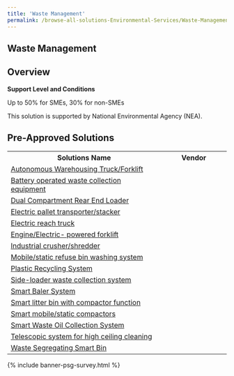 ```yaml
---
title: 'Waste Management'
permalink: /browse-all-solutions-Environmental-Services/Waste-Management
---
```


## Waste Management
## Overview

**Support Level and Conditions**

Up to 50% for SMEs, 30% for non-SMEs

This solution is supported by National Environmental Agency (NEA).

## Pre-Approved Solutions

<table>
<tr>
<th style='width: auto;'><b>Solutions Name</b></th>
<th style='width: 30%;'><b>Vendor</b></th>
</tr>
<tr>
<td><a href='/productivity-solutions-grant/solutionrepo/eqt-Autonomous-Wrhousng-TruckForklft-Envronmntl-Srvcs' target='_blank'>Autonomous Warehousing Truck/Forklift</a><br></td>
<td></td>
</tr>
<tr>
<td><a href='/productivity-solutions-grant/solutionrepo/eqt-Bttry-oprtd-wst-collcton-qt-Envronmntl-Srvcs' target='_blank'>Battery operated waste collection equipment</a><br></td>
<td></td>
</tr>
<tr>
<td><a href='/productivity-solutions-grant/solutionrepo/eqt-Dul-Comprtmnt-Rr-End-Lodr-Envronmntl-Srvcs' target='_blank'>Dual Compartment Rear End Loader</a><br></td>
<td></td>
</tr>
<tr>
<td><a href='/productivity-solutions-grant/solutionrepo/eqt-Elctrc-pllt-trnsportrstckr-Envronmntl-Srvcs' target='_blank'>Electric pallet transporter/stacker</a><br></td>
<td></td>
</tr>
<tr>
<td><a href='/productivity-solutions-grant/solutionrepo/eqt-Elctrc-rch-truck-Envronmntl-Srvcs' target='_blank'>Electric reach truck</a><br></td>
<td></td>
</tr>
<tr>
<td><a href='/productivity-solutions-grant/solutionrepo/eqt-EngnElctrc-powrd-forklft-Envronmntl-Srvcs' target='_blank'>Engine/Electric- powered forklift</a><br></td>
<td></td>
</tr>
<tr>
<td><a href='/productivity-solutions-grant/solutionrepo/eqt-Industrl-crushrshrddr-Envronmntl-Srvcs' target='_blank'>Industrial crusher/shredder</a><br></td>
<td></td>
</tr>
<tr>
<td><a href='/productivity-solutions-grant/solutionrepo/eqt-Moblsttc-rfus-bn-wshng-systm-Envronmntl-Srvcs' target='_blank'>Mobile/static refuse bin washing system</a><br></td>
<td></td>
</tr>
<tr>
<td><a href='/productivity-solutions-grant/solutionrepo/eqt-Plstc-Rcyclng-sys-Envronmntl-Srvcs' target='_blank'>Plastic Recycling System</a><br></td>
<td></td>
</tr>
<tr>
<td><a href='/productivity-solutions-grant/solutionrepo/eqt-Sdlodr-wst-collcton-systm-Envronmntl-Srvcs' target='_blank'>Side-loader waste collection system</a><br></td>
<td></td>
</tr>
<tr>
<td><a href='/productivity-solutions-grant/solutionrepo/eqt-Smrt-Blr-sys-Envronmntl-Srvcs' target='_blank'>Smart Baler System</a><br></td>
<td></td>
</tr>
<tr>
<td><a href='/productivity-solutions-grant/solutionrepo/eqt-Smrt-lttr-bn-wth-compctor-functon-Envronmntl-Srvcs' target='_blank'>Smart litter bin with compactor function</a><br></td>
<td></td>
</tr>
<tr>
<td><a href='/productivity-solutions-grant/solutionrepo/eqt-Smrt-moblsttc-compctors-Envronmntl-Srvcs' target='_blank'>Smart mobile/static compactors</a><br></td>
<td></td>
</tr>
<tr>
<td><a href='/productivity-solutions-grant/solutionrepo/eqt-Smrt-Wst-Ol-Collcton-sys-Envronmntl-Srvcs' target='_blank'>Smart Waste Oil Collection System</a><br></td>
<td></td>
</tr>
<tr>
<td><a href='/productivity-solutions-grant/solutionrepo/eqt-Tlscopc-systm-for-hgh-clng-clnng-Envronmntl-Srvcs' target='_blank'>Telescopic system for high ceiling cleaning</a><br></td>
<td></td>
</tr>
<tr>
<td><a href='/productivity-solutions-grant/solutionrepo/eqt-Wst-Sgrgtng-Smrt-Bn-Envronmntl-Srvcs' target='_blank'>Waste Segregating Smart Bin</a><br></td>
<td></td>
</tr>
</table>

{% include banner-psg-survey.html %}
